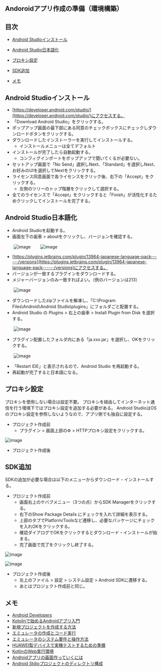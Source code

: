 ## Andoroidアプリ作成の準備（環境構築）
## 目次
- [Android Studioインストール](#anchor1)
- [Android Studio日本語化](#anchor2)
- [プロキシ設定](#anchor3)
- [SDK追加](#anchor4)

- [メモ](#anchor99)

<a id="anchor1"></a>
## Android Studioインストール
- [https://developer.android.com/studio/](https://developer.android.com/studio/)にアクセスする。
- 「Download Android Studio」をクリックする。
- ポップアップ画面の最下部にある同意のチェックボックスにチェックしダウンロードボタンをクリックする。
- ダウンロードしたインストーラーを実行してインストールする。
  - インストールメニューは全てデフォルト
- インストールが完了したら自動起動する。
  - コンフィグインポートをポップアップで聞いてくるが必要ない。
- セットアップ画面で「No Send」選択しNext、「Standard」を選択しNext、お好みのUIを選択してNextをクリックする。
- ライセンス同意画面で各ライセンスをクリック後、右下の「Accept」をクリックする。
  - 左側のツリーのトップ階層をクリックして選択する。
- 全てのライセンスで「Accept」をクリックすると「Finish」が活性化するためクリックしてインストールを完了する。

<a id="anchor2"></a>
## Android Studio日本語化
- Android Studioを起動する。
- 画面左下の歯車 > aboutをクリックし、バージョンを確認する。

　　![image](https://user-images.githubusercontent.com/87625373/208794823-21b746d8-899b-451e-a465-849a38111bde.png)
　　![image](https://user-images.githubusercontent.com/87625373/208795180-9e6c35bb-6bd2-40ec-8a89-fd5353562655.png)

- [https://plugins.jetbrains.com/plugin/13964-japanese-language-pack------/versions](https://plugins.jetbrains.com/plugin/13964-japanese-language-pack------/versions)にアクセスする。
- バージョンが一致するプラグインをダウンロードする。
- メジャーバージョンのみ一致すればよい。（例のバージョンは213）

　　![image](https://user-images.githubusercontent.com/87625373/208795818-2c21a8c4-6e28-4b61-92e8-241bc92142e1.png)

- ダウンロードしたzipファイルを解凍し、「C:\Program Files\Android\Android Studio\plugins」にフォルダごと配置する。
- Android Studio の Plugins > 右上の歯車 > Install Plugin from Disk を選択する。

　　![image](https://user-images.githubusercontent.com/87625373/208794100-c1d7e6e5-942e-4483-bfb1-2511743273b3.png)

- プラグイン配置したフォルダ内にある「ja.xxx.jar」を選択し、OKをクリックする。

　　![image](https://user-images.githubusercontent.com/87625373/208796680-2f47eb23-489e-4836-b001-110467e76747.png)

- 「Restart IDE」と表示されるので、Android Studio を再起動する。
- 再起動が完了すると日本語になる。

<a id="anchor3"></a>
## プロキシ設定
プロキシを使用しない場合は設定不要。
プロキシを経由してインターネット通信を行う環境下ではプロキシ設定を追加する必要がある。
Android StudioはOSのプロキシ設定を参照しないようなので、アプリ側でも独自に設定する。
- プロジェクト作成前
  - プラグイン > 画面上部の⚙ > HTTPプロキシ設定をクリックする。

![image](https://user-images.githubusercontent.com/87625373/209636427-12a2ccac-a318-478e-9662-0c1608dd8333.png)


- プロジェクト作成後


<a id="anchor4"></a>
## SDK追加
SDKの追加が必要な場合は以下のメニューからダウンロード・インストールする。
- プロジェクト作成前
  - 画面右上のケバブメニュー（3つの点）からSDK Managerをクリックする。
  - 右下のShow Package Details にチェックを入れて詳細を表示する。
  - 上部のタブでPlatform/Toolsなど遷移し、必要なパッケージにチェックを入れOKをクリックする。
  - 確認ダイアログでOKをクリックするとダウンロード・インストールが始まる。
  - 完了画面で完了をクリックし終了する。

![image](https://user-images.githubusercontent.com/87625373/209634147-d09ed3c9-8cfd-4e6a-8e01-49df391ec483.png)

![image](https://user-images.githubusercontent.com/87625373/209634422-d8c37b29-9a5b-4b5b-83cb-ac4497884bcf.png)

- プロジェクト作成後
  - 左上のファイル > 設定 > システム設定 > Android SDKに遷移する。
  - あとはプロジェクト作成前と同じ。

<a id="anchor99"></a>
## メモ
- [Android Developers](https://developer.android.com/?hl=ja)
- [Kotolinで始めるAndroidアプリ入門](https://qiita.com/k-ysd/items/4efdecdfd60afe333a3a)
- [新規プロジェクトを作成する方法](https://original-game.com/develop-android-app-2/)
- [エミュレータの作成とコード実行](https://pouhon.net/android-avd/4698/)
- [エミュレータのシステム要件と操作方法](https://developer.android.com/studio/run/emulator?hl=ja#requirements)
- [HUAWEI製デバイスで実機テストするための準備](https://pouhon.net/android-connection/4619/)
- [KotlinのWeb実行環境](https://developer.android.com/training/kotlinplayground?hl=ja)
- [Androidアプリの画面作っていくには](https://qiita.com/cawmate_hitomi/items/35ae7c218090ae8f60b1)
- [Android Stdioプロジェクトのディレクトリ構成](http://gmonsoon.blog96.fc2.com/blog-entry-107.html)
